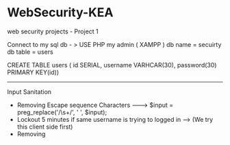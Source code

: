 # WebSecurity-KEA 
web security projects - Project 1 

Connect to my sql db - > USE PHP my admin ( XAMPP )
db name = secuirty
db table = users

CREATE TABLE users ( 
id SERIAL, username VARHCAR(30), password(30)
PRIMARY KEY(id))

--------------------------------------------------------------

Input Sanitation 
- Removing Escape sequence Characters  --->   $input = preg_replace('/\s+/', ' ', $input); 
- Lockout 5 minutes if same username is trying to logged in  -->  (We try this client side first) 
- Removing <Script> tag to prevent SQL injection 


--------------------------------------------------------------

Database Input - How to prevent SQL Injection

Check to make sure data of type integer, for example, is valid by ensuring it actually is an integer
In the case of non-strings you need to ensure that the data actually is the correct type

In the case of strings you need to make sure the string is surrounded by quotes in the query (obviously, otherwise it wouldn't even work)
Enter the value into the database while avoiding SQL injection (mysql_real_escape_string or parameterized queries)

When Retrieving the value from the database be sure to avoid Cross Site Scripting attacks by making sure HTML can't be injected into the page (htmlspecialchars)

You need to escape user input before inserting or updating it into the database. Here is an older way to do it. You would want to use parameterized queries now (probably from the PDO class).

//EXAMPLE 
$mysql['username'] = mysql_real_escape_string($clean['username']);
$sql = "SELECT * FROM users WHERE username = '{$mysql['username']}'";
$result = mysql_query($sql);

